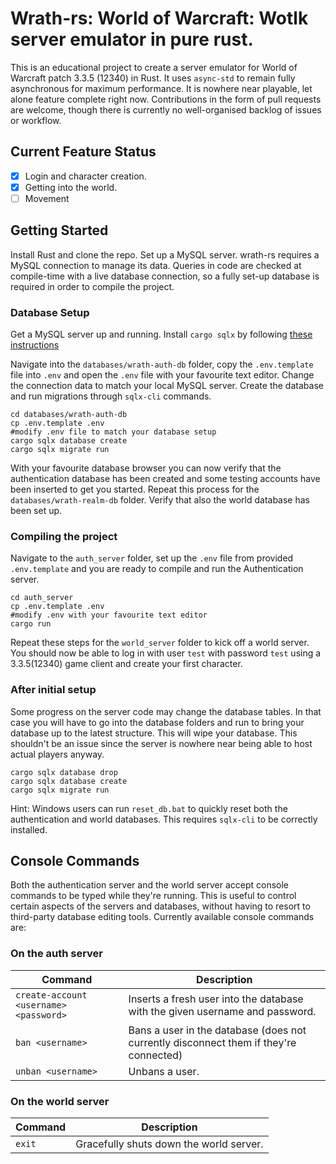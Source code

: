 # Wrath-rs: World of Warcraft: Wotlk server emulator in pure rust.
This is an educational project to create  a server emulator for World of Warcraft patch 3.3.5 (12340) in Rust. It uses `async-std` to remain fully asynchronous for maximum performance. It is nowhere near playable, let alone feature complete right now. Contributions in the form of pull requests are welcome, though there is currently no well-organised backlog of issues or workflow. 

## Current Feature Status
- [x] Login and character creation.
- [x] Getting into the world. 
- [ ] Movement

## Getting Started
Install Rust and clone the repo. Set up a MySQL server. wrath-rs requires a MySQL connection to manage its data. Queries in code are checked at compile-time with a live database connection, so a fully set-up database is required in order to compile the project. 
### Database Setup
Get a MySQL server up and running. Install `cargo sqlx` by following [these instructions](https://github.com/launchbadge/sqlx/tree/master/sqlx-cli)

Navigate into the `databases/wrath-auth-db` folder, copy the `.env.template` file into `.env` and open the `.env` file with your favourite text editor. Change the connection data to match your local MySQL server. Create the database and run migrations through `sqlx-cli` commands. 
```
cd databases/wrath-auth-db
cp .env.template .env
#modify .env file to match your database setup
cargo sqlx database create
cargo sqlx migrate run
```
With your favourite database browser you can now verify that the authentication database has been created and some testing accounts have been inserted to get you started. Repeat this process for the `databases/wrath-realm-db` folder. Verify that also the world database has been set up.
### Compiling the project
Navigate to the `auth_server` folder, set up the `.env` file from provided `.env.template` and you are ready to compile and run the Authentication server.
```
cd auth_server
cp .env.template .env
#modify .env with your favourite text editor
cargo run
```
Repeat these steps for the `world_server` folder to kick off a world server. You should now be able to log in with user `test` with password `test` using a 3.3.5(12340) game client and create your first character.

### After initial setup
Some progress on the server code may change the database tables. In that case you will have to go into the database folders and run to bring your database up to the latest structure. This will wipe your database. This shouldn't be an issue since the server is nowhere near being able to host actual players anyway. 
```
cargo sqlx database drop
cargo sqlx database create
cargo sqlx migrate run
``` 

Hint: Windows users can run `reset_db.bat` to quickly reset both the authentication and world databases. This requires `sqlx-cli` to be correctly installed.

## Console Commands
Both the authentication server and the world server accept console commands to be typed while they're running. This is useful to control certain aspects of the servers and databases, without having to resort to third-party database editing tools. Currently available console commands are:

### On the auth server
| Command                                | Description                                                                           |
|----------------------------------------|---------------------------------------------------------------------------------------|
| `create-account <username> <password>` | Inserts a fresh user into the database with the given username and password.          |
| `ban <username>`                       | Bans a user in the database (does not currently disconnect them if they're connected) |
| `unban <username>`                     | Unbans a user.                                                                        |

### On the world server
| Command                                | Description                                                                           |
|----------------------------------------|---------------------------------------------------------------------------------------|
| `exit` 				 | Gracefully shuts down the world server. 						 | 
